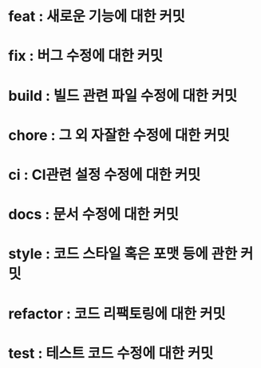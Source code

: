 # feat : 새로운 기능에 대한 커밋
# fix : 버그 수정에 대한 커밋
# build : 빌드 관련 파일 수정에 대한 커밋
# chore : 그 외 자잘한 수정에 대한 커밋
# ci : CI관련 설정 수정에 대한 커밋
# docs : 문서 수정에 대한 커밋
# style : 코드 스타일 혹은 포맷 등에 관한 커밋
# refactor :  코드 리팩토링에 대한 커밋
# test : 테스트 코드 수정에 대한 커밋